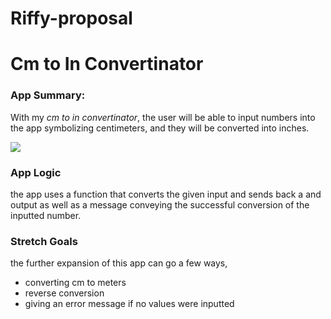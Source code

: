 # Riffy-proposal
# Cm to In Convertinator


### App Summary:
With my *cm to in convertinator*, the user will be  able to input numbers into the app symbolizing centimeters, and they will be converted into inches.

![](https://thumbs.dreamstime.com/b/input-process-output-26459409.jpg)

### App Logic 
the app uses a function that converts the given input and sends back a and output as well as a message conveying the successful conversion of the inputted number.


### Stretch Goals
the further expansion of this app can go a few ways,
- converting cm to meters
- reverse conversion 
- giving an error message if no values were inputted
  

